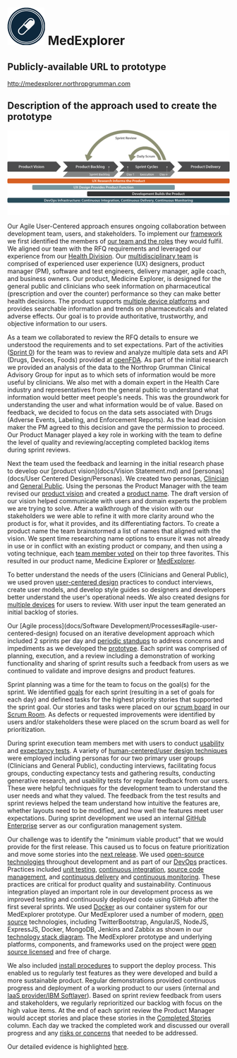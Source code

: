 # ![MedExplorer](docs/Diagrams/icon_logo_medex_banner.png) MedExplorer

## Publicly-available URL to prototype
http://medexplorer.northropgrumman.com

## Description of the approach used to create the prototype
![Agile User Centered Approach](docs/Diagrams/Agile%20User%20Centered%20Approach.png)

Our Agile User-Centered approach ensures ongoing collaboration between development team, users, and stakeholders. To implement our [framework](docs/Software%20Development/Processes/Readme.md) we first identified the members of [our team and the roles](docs/MedExplorer%20Development%20Team.md) they would fulfil. We aligned our team with the RFQ requirements and leveraged our experience from our [Health Division](http://www.northropgrumman.com/Capabilities/HealthIT/Pages/default.aspx). Our [multidisciplinary team](docs/Pictures/MedExplorer_Team.jpg) is comprised of experienced user experience (UX) designers, product manager (PM), software and test engineers, delivery manager, agile coach, and business owners. Our product, Medicine Explorer, is designed for the general public and clinicians who seek information on pharmaceutical (prescription and over the counter) performance so they can make better health decisions. The product supports [multiple device platforms](docs/Software%20Development/Platform%20Support.md) and provides searchable information and trends on pharmaceuticals and related adverse effects. Our goal is to provide authoritative, trustworthy, and objective information to our users.

As a team we collaborated to review the RFQ details to ensure we understood the requirements and to set expectations. Part of the activities ([Sprint 0](docs/Pictures/Sprint0activities.jpg)) for the team was to review and analyze multiple data sets and API (Drugs, Devices, Foods) provided at [openFDA](http://open.FDA.gov). As part of the initial research we provided an analysis of the data to the Northrop Grumman Clinical Advisory Group for input as to which sets of information would be more useful by clinicians. We also met with a domain expert in the Health Care industry and representatives from the general public to understand what information would better meet people's needs. This was the groundwork for understanding the user and what information would be of value. Based on feedback, we decided to focus on the data sets associated with Drugs (Adverse Events, Labeling, and Enforcement Reports). As the lead decision maker the PM agreed to this decision and gave the permission to proceed. Our Product Manager played a key role in working with the team to define the level of quality and reviewing/accepting completed backlog items during sprint reviews.

Next the team used the feedback and learning in the initial research phase to develop our [product vision](docs/Vision Statement.md) and [personas](docs/User Centered Design/Personas). We created two personas, [Clinician](docs/User%20Centered%20Design/Personas/Persona_Clinician.png) and [General Public](docs/User%20Centered%20Design/Personas/Persona_General_Public.png). Using the personas the Product Manager with the team revised our [product vision](docs/Vision%20Statement.md) and created a [product name](docs/Pictures/Product%20Name%20Brainstorming.jpg). The draft version of our vision helped communicate with users and domain experts the problem we are trying to solve. After a walkthrough of the vision with our stakeholders we were able to refine it with more clarity around who the product is for, what it provides, and its differentiating factors. To create a product name the team brainstormed a list of names that aligned with the vision. We spent time researching name options to ensure it was not already in use or in conflict with an existing product or company, and then using a voting technique, each [team member voted](docs/Pictures/DotVoting.jpg) on their top three favorites. This resulted in our product name, Medicine Explorer or [MedExplorer](http://MedExplorer.northropgrumman.com).

To better understand the needs of the users (Clinicians and General Public), we used proven [user-centered design](docs/User%20Centered%20Design/Readme.md) practices to conduct interviews, create user models, and develop style guides so designers and developers better understand the user's operational needs. We also created designs for [multiple devices](docs/User%20Centered%20Design/Wireframes/Design%20Concepts) for users to review. With user input the team generated an initial backlog of stories.

Our [Agile process](docs/Software Development/Processes#agile-user-centered-design) focused on an iterative development approach which included 2 sprints per day and [periodic standups](docs/Pictures/Morning%20Standup.jpg) to address concerns and impediments as we developed the [prototype](http://medexplorer.northropgrumman.com). Each sprint was comprised of planning, execution, and a review including a demonstration of working functionality and sharing of sprint results such a feedback from users as we continued to validate and improve designs and product features.

Sprint planning was a time for the team to focus on the goal(s) for the sprint. We identified [goals](docs/Pictures/Sprint%20Goals.jpg) for each sprint (resulting in a set of goals for each day) and defined tasks for the highest priority stories that supported the sprint goal. Our stories and tasks were placed on our [scrum board](docs/Pictures/Updated%20Task%20Board.jpg) in our [Scrum Room](docs/Pictures/Scrum%20Room.jpg). As defects or requested improvements were identified by users and/or stakeholders these were placed on the scrum board as well for prioritization.

During sprint execution team members met with users to conduct [usability](docs/User%20Centered%20Design/Research%20Findings/Focus_Group.pdf) and [expectancy tests](docs/User%20Centered%20Design/Research%20Findings/Expectancy_Tests.pdf). A variety of [human-centered/user design techniques](docs/User%20Centered%20Design/Readme.md) were employed including personas for our two primary user groups (Clinicians and General Public), conducting interviews, facilitating focus groups, conducting expectancy tests and gathering results, conducting generative research, and usability tests for regular feedback from our users. These were helpful techniques for the development team to understand the user needs and what they valued. The feedback from the test results and sprint reviews helped the team understand how intuitive the features are, whether layouts need to be modified, and how well the features meet user expectations. During sprint development we used an internal [GitHub Enterprise](docs/Software%20Development/Processes/DevOps.md#source-code-management) server as our configuration management system.  

Our challenge was to identify the "minimum viable product" that we would provide for the first release. This caused us to focus on feature prioritization and move some stories into the [next release](docs/Diagrams/MedExplorer%20Product%20Roadmap.png).  We used [open-source technologies](License.md) throughout development and as part of our [DevOps](docs/Software%20Development/Processes/DevOps.md) practices. Practices included [unit testing](docs/Software%20Development/Processes/DevOps.md#unit-testing-and-automated-test), [continuous integration](docs/Software%20Development/Processes/DevOps.md#continuous-integration), [source code management](docs/Software%20Development/Processes/DevOps.md#source-code-management), and [continuous delivery](docs/Software%20Development/Processes/DevOps.md#continuous-deliverydeployment) and [continuous monitoring](docs/Software%20Development/Processes/DevOps.md#continuous-monitoring). These practices are critical for product quality and sustainability. Continuous integration played an important role in our development process as we improved testing and continuously deployed code using GitHub after the first several sprints.  We used [Docker](docs/Software%20Development/Processes/DevOps.md#continuous-deliverydeployment) as our container system for our MedExplorer prototype.  Our MedExplorer used a number of modern, [open source](/License.md#open-source-third-party-software-licenses) technologies, including TwitterBootstrap, AngularJS, NodeJS, ExpressJS, Docker, MongoDB, Jenkins and Zabbix as shown in our [technology stack diagram](docs/Diagrams/MedExplorer_TechnologyStack.png). The MedExplorer prototype and underlying platforms, components, and frameworks used on the project were [open source licensed](License.md) and free of charge.

We also included [install procedures](docs/Install%20Procedures) to support the deploy process. This enabled us to regularly test features as they were developed and build a more sustainable product. Regular demonstrations provided continuous progress and deployment of a working product to our users (internal and [IaaS provider/IBM Softlayer](docs/Software%20Development/Screenshots/softlayer.png)). Based on sprint review feedback from users and stakeholders, we regularly reprioritized our backlog with focus on the high value items. At the end of each sprint review the Product Manager would accept stories and place these stories in the [Completed Stories](docs/Pictures/Completed%20Stories2.jpg) column. Each day we tracked the completed work and discussed our overall progress and any [risks or concerns](docs/Pictures/SprintReview_RisksConcerns2.jpg) that needed to be addressed.

Our detailed evidence is highlighted [here](docs/Evidence/Readme.md).


